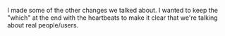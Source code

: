 
I made some of the other changes we talked about. I wanted to keep the "which" at the end with the heartbeats to make it clear that we're talking about real people/users.
